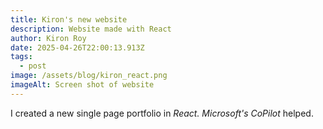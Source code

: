 ```yaml
---
title: Kiron's new website
description: Website made with React
author: Kiron Roy
date: 2025-04-26T22:00:13.913Z
tags:
  - post
image: /assets/blog/kiron_react.png
imageAlt: Screen shot of website
---
```

I﻿ created a new single page portfolio in *React. Microsoft's CoPilot* helped.